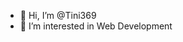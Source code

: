 - 👋 Hi, I’m @Tini369
- 👀 I’m interested in Web Development

<!---
Tini369/Tini369 is a ✨ special ✨ repository because its `README.md` (this file) appears on your GitHub profile.
You can click the Preview link to take a look at your changes.
--->
